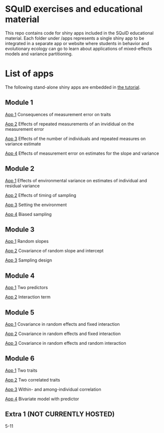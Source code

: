 # SQuID exercises and educational material
This repo contains code for shiny apps included in the SQuID educational material. Each folder under /apps represents a single shiny app to be integrated in a separate app or website where students in behavior and evolutionary ecology can go to learn about applications of mixed-effects models and variance partitioning.

# List of apps
The following stand-alone shiny apps are embedded in [the tutorial](https://squidile.shinyapps.io/SquidEducationApp/).

## Module 1
[App 1](https://squidile.shinyapps.io/app1/) Consequences of measurement error on traits

[App 2](https://squidile.shinyapps.io/app2/) Effects of repeated measurements of an invididual on the measurement error

[App 3](https://squidile.shinyapps.io/app3/) Effects of the number of individuals and repeated measures on variance estimate

[App 4](https://squidile.shinyapps.io/app4/) Effects of measurement error on estimates for the slope and variance

## Module 2
[App 1](https://squidile.shinyapps.io/app12/) Effects of environmental variance on estimates of individual and residual variance

[App 2](https://squidile.shinyapps.io/app13/) Effects of timing of sampling

[App 3](https://squidile.shinyapps.io/app15/) Setting the environment

[App 4](https://squidile.shinyapps.io/app16/) Biased sampling

## Module 3
[App 1](https://squidile.shinyapps.io/app24/) Random slopes

[App 2](https://squidile.shinyapps.io/app25/) Covariance of random slope and intercept

[App 3](https://squidile.shinyapps.io/app26/) Sampling design

## Module 4
[App 1](https://squidile.shinyapps.io/app22/) Two predictors

[App 2](https://squidile.shinyapps.io/app23/) Interaction term

## Module 5
[App 1](https://squidile.shinyapps.io/app27/) Covariance in random effects and fixed interaction

[App 2](https://squidile.shinyapps.io/app28/) Covariance in random effects and fixed interaction

[App 3](https://squidile.shinyapps.io/app29/) Covariance in random effects and random interaction

## Module 6
[App 1](https://squidile.shinyapps.io/app17/) Two traits

[App 2](https://squidile.shinyapps.io/app18/) Two correlated traits

[App 3](https://squidile.shinyapps.io/app19/) Within- and among-individual correlation

[App 4](https://squidile.shinyapps.io/app21/) Bivariate model with predictor


## Extra 1 (NOT CURRENTLY HOSTED)
5-11
